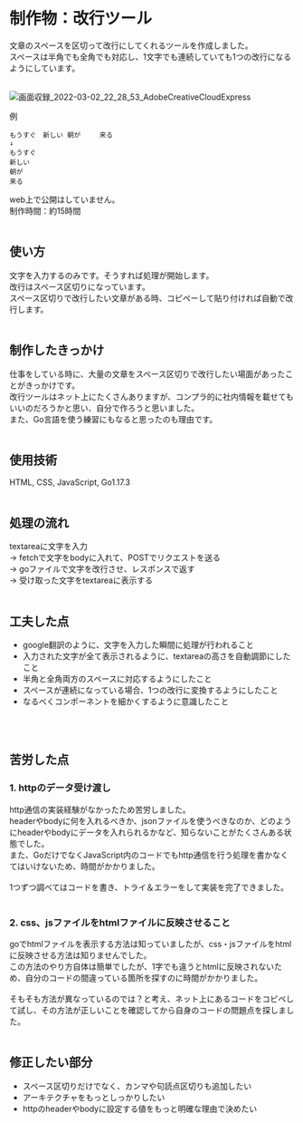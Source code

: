 
# 制作物：改行ツール
文章のスペースを区切って改行にしてくれるツールを作成しました。</br>
スペースは半角でも全角でも対応し、1文字でも連続していても1つの改行になるようにしています。  
<br>

![画面収録_2022-03-02_22_28_53_AdobeCreativeCloudExpress](https://user-images.githubusercontent.com/52909609/156371855-bed6ab88-71b3-42ce-a42a-f0430a07b811.gif)

例
```
もうすぐ　新しい 朝が  　 来る
↓
もうすぐ
新しい
朝が
来る
```

web上で公開はしていません。  
制作時間：約15時間  
</br>

## 使い方
文字を入力するのみです。そうすれば処理が開始します。  
改行はスペース区切りになっています。  
スペース区切りで改行したい文章がある時、コピペーして貼り付ければ自動で改行します。  
</br>

## 制作したきっかけ
仕事をしている時に、大量の文章をスペース区切りで改行したい場面があったことがきっかけです。  
改行ツールはネット上にたくさんありますが、コンプラ的に社内情報を載せてもいいのだろうかと思い、自分で作ろうと思いました。  
また、Go言語を使う練習にもなると思ったのも理由です。  
<br>

## 使用技術
HTML, CSS, JavaScript, Go1.17.3  
<br>

## 処理の流れ
textareaに文字を入力  
-> fetchで文字をbodyに入れて、POSTでリクエストを送る  
-> goファイルで文字を改行させ、レスポンスで返す  
-> 受け取った文字をtextareaに表示する  
<br>

## 工夫した点
- google翻訳のように、文字を入力した瞬間に処理が行われること
- 入力された文字が全て表示されるように、textareaの高さを自動調節にしたこと
- 半角と全角両方のスペースに対応するようにしたこと
- スペースが連続になっている場合、1つの改行に変換するようにしたこと
- なるべくコンポーネントを細かくするように意識したこと
<br>
<br>

## 苦労した点
### 1. httpのデータ受け渡し  
http通信の実装経験がなかったため苦労しました。  
headerやbodyに何を入れるべきか、jsonファイルを使うべきなのか、どのようにheaderやbodyにデータを入れられるかなど、知らないことがたくさんある状態でした。  
また、GoだけでなくJavaScript内のコードでもhttp通信を行う処理を書かなくてはいけないため、時間がかかりました。  
<br>
1つずつ調べてはコードを書き、トライ＆エラーをして実装を完了できました。  
<br>

### 2. css、jsファイルをhtmlファイルに反映させること
goでhtmlファイルを表示する方法は知っていましたが、css・jsファイルをhtmlに反映させる方法は知りませんでした。  
この方法のやり方自体は簡単でしたが、1字でも違うとhtmlに反映されないため、自分のコードの間違っている箇所を探すのに時間がかかりました。  
<br>
そもそも方法が異なっているのでは？と考え、ネット上にあるコードをコピペして試し、その方法が正しいことを確認してから自身のコードの問題点を探しました。  
<br>

## 修正したい部分
- スペース区切りだけでなく、カンマや句読点区切りも追加したい
- アーキテクチャをもっとしっかりしたい
- httpのheaderやbodyに設定する値をもっと明確な理由で決めたい